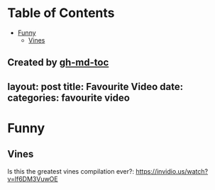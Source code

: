 
Table of Contents
=================

   * [Funny](#funny)
      * [Vines](#vines)

Created by [gh-md-toc](https://github.com/ekalinin/github-markdown-toc)
---
layout: post
title: Favourite Video
date: 
categories: favourite video
---

# Funny
## Vines
Is this the greatest vines compilation ever?: https://invidio.us/watch?v=lf6DM3VuwOE
